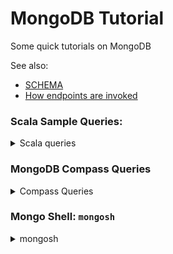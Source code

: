 # MongoDB Tutorial
Some quick tutorials on MongoDB

See also:
- [SCHEMA](./schema.png)
- [How endpoints are invoked](./howto_endpoints.pdf)

### Scala Sample Queries:

<details> 
<summary>
Scala queries
</summary>

  Find all published buildings.
  ```scala
  val collection = mdb.getCollection(SCHEMA.cSpaces)
  val query = BsonDocument(SCHEMA.fIsPublished -> "true")
  val buildings = collection.find(query)
  val awaited = Await.result(buildings.toFuture(), Duration.Inf)
  val res = awaited.toList
  ```
  
  Get all near-by buildings, using bounding-box.
  ```scala
  val bbox = GeoPoint.getGeoBoundingBox(lat, lng, range)
  val collection = mdb.getCollection(SCHEMA.cSpaces)
  val buildingLookUp = collection.find(and(geoWithinBox(SCHEMA.fGeometry, bbox(0).dlat, bbox(0).dlon, bbox(1).dlat,
      bbox(1).dlon),
      or(equal(SCHEMA.fIsPublished, "true"),
      and(equal(SCHEMA.fIsPublished, "false"), equal(SCHEMA.fOwnerId, owner_id)))))
  val awaited = Await.result(buildingLookUp.toFuture(), Duration.Inf)
  val res = awaited.toList
  ```
  
  Get fingerprints between two timestamps and sort them.
  ```scala
  val collection = mdb.getCollection(SCHEMA.cFingerprintsWifi)
  val fingerprints = collection.find(and(
    and(gt(SCHEMA.fTimestamp, "0"), lt(SCHEMA.fTimestamp, "999999999999999")),
    and(equal(SCHEMA.fBuid, buid)), equal(SCHEMA.fFloor, floor))
  ).sort(orderBy(ascending(SCHEMA.fTimestamp)))
  val awaited = Await.result(fingerprints.toFuture(), Duration.Inf)
  val res = awaited.toList
  ```
  
  Get heatmaps based on buid and floor, but only project locatio, sum and count.
  ```scala
  val collection = mdb.getCollection(SCHEMA.cHeatmapWifi1)
  val query = BsonDocument(SCHEMA.fBuid -> buid, SCHEMA.fFloor -> floor)
  val radioPoints = collection.aggregate(Seq(
    Aggregates.filter(query),
    project(
      Document(SCHEMA.fLocation -> "$location", "sum" -> "$sum", "count" -> "$count")
    )))
  val awaited = Await.result(radioPoints.toFuture(), Duration.Inf)
  val res = awaited.toList
  ```
  
  Delete all edges of a floor.
  ```scala
  var collection = mdb.getCollection(SCHEMA.cEdges)
  val queryBuidA = BsonDocument(SCHEMA.fBuidA -> buid, SCHEMA.fFloorA -> floor_number)
  var deleted = collection.deleteMany(queryBuidA)
  ```

</details>


### MongoDB Compass Queries

<details> 
<summary>
Compass Queries
</summary>
  
[MongoDB Compass](https://www.mongodb.com/products/compass) is the primary interface of mongoDB where users can interact with their data. 
  
#### Filters
<details> 
<summary>
Documents: filters
</summary>
  
![documents](https://user-images.githubusercontent.com/36662690/128304201-f98b595d-7e95-4f27-ad92-20f9c41ee8e9.PNG)

Provide the filters on the first section in order to use them. Make sure you are in the correct collection.

##### Sort a collection based on insertion time:
```bash
filter: 
{ _id: -1}
```

##### Regex: [link](https://docs.mongodb.com/manual/reference/operator/query/regex/)
```bash
{ 'name': /George/ }
```

##### Find in which documents a field exists
FILTER:
```bash
{"space_type":{$exists:true}}


##### Find objects within a bounding box:
```bash
{geometry: { $geoWithin: { $box:  [ [ 33.0, 33.0 ], [ 35.0, 35.0 ] ] } }}
```

##### Find fingerprints within a time-span:
```
{ timestamp : { $gt :  "0000000000000", $lt : "1532759230143"}}
```

##### Find objects within a bounding box on a time-span:
```
{geometry: { $geoWithin: { $box:  [ [ 33.0, 33.0 ], [ 35.0, 35.0 ] ] } }, timestamp : { $gt :  "0000000000000", $lt : "1617117985695"}, buid: "building_8d9753f0-9dae-4772-81a6-942940ade718_1616948897991"}
```

##### Find objects where floor are not -1, 0, 1, 2.
(Used in fingerprints collection)
```
{$and:[ {buid: "username_1373876832005"}, {floor: {$ne: "1"}}, {floor: {$ne: "2"}}, {floor: {$ne: "0"}},{floor: {$ne: "-1"}} ]}
```

</details>

#### Validation
<details> 
<summary>
Documents: Validation
</summary>

##### Prevent object addition to `fingerprints` collection
The object must have geometry with valid coordinates:
- ranges: -90 to 90, and -180 to 180

```
{
  $jsonSchema: {
    required: [
      'geometry',
      'geometry.type',
      'geometry.coordinates'
    ],
    properties: {
      'geometry.type': {
        bsonType: 'string',
        'enum': [
          'Point',
          'Polygon'
        ]
      },
      'geometry.coordinates.0': {
        bsonType: 'double',
        minimum: -90,
        maximum: 90
      },
      'geometry.coordinates.1': {
        bsonType: 'double',
        minimum: -180,
        maximum: 180
      }
    }
  }
}
```
  
</details>
  
  
</details>


### Mongo Shell: `mongosh`

<details> 
<summary>
mongosh
</summary>

To open `mongosh` you can use:
- the [admin/mongosh.sh](admin/mongosh.sh) wrapper
- the terminal: `mongo --host HOST --port 27018 --username admin --password PASS`

- Mongo Compass:

![mongosh](https://user-images.githubusercontent.com/36662690/128305911-4a5fce2f-1307-4a25-bd23-2e820f90fb8b.PNG)


Mongo shell is an interactive JavaScript shell interface to MongoDB. Replaced by mongoDB compass. 
Upon download of mongodb compass mongosh is also download. Can be accessed from mongodb compass, bottom of the GUI.
  
  
#### Switch to a database:
```bash
use anyplace
```

#### Delete local anyplace accounts:
```bash
db.users.deleteMany({external: "anyplace"})
```

### Delete a cache collection:
```bash
db.heatmapWifiTimestamp1.deleteMany()
```


#### Rename all fields of a collection:
In the collection spaces of the anyplace collection, it will
rename all objects that have a field `type` to a field `space_type`.

```bash
use anyplace
db.spaces.update(
  {},
  { $rename: { 'type': 'space_type' } },
  { multi: true }
)
```

###### Sample output:
We should use a more up-to-date command actually.
```bash

'DeprecationWarning: Collection.update() is deprecated. Use updateOne, updateMany, or bulkWrite.'
{ acknowledged: true,
  insertedId: null,
  matchedCount: 4464,
  modifiedCount: 4438,
  upsertedCount: 0 }
```

### Delete a database that only admin as access to:
**NOTE:** proceed with caution
```
use admin;
# not required with mongodb.sh
db.grantRolesToUser("admin", ["root"]);

use databaseToDelete;
db.dropDatabase();
```


</details>

